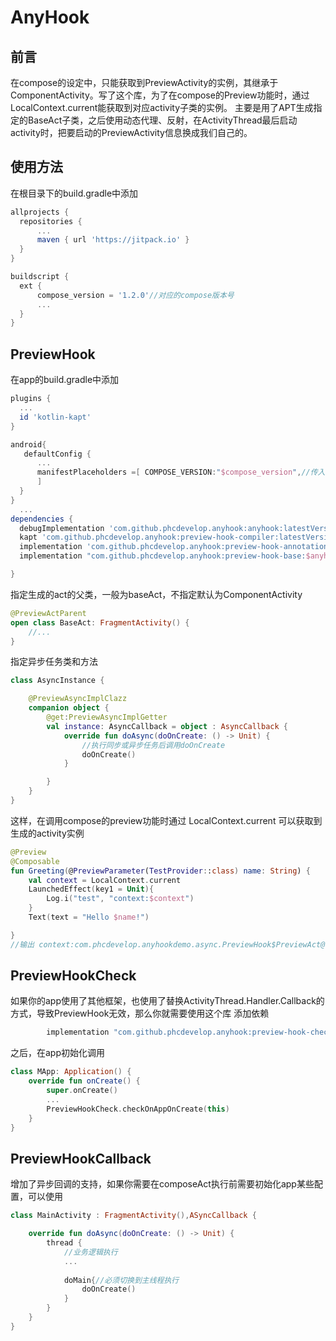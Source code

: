 # AnyHook

## 前言

在compose的设定中，只能获取到PreviewActivity的实例，其继承于ComponentActivity。写了这个库，为了在compose的Preview功能时，通过LocalContext.current能获取到对应activity子类的实例。
主要是用了APT生成指定的BaseAct子类，之后使用动态代理、反射，在ActivityThread最后启动activity时，把要启动的PreviewActivity信息换成我们自己的。

## 使用方法

在根目录下的build.gradle中添加

  ```gradle
  allprojects {
    repositories {
        ...
        maven { url 'https://jitpack.io' }
    }
  }
  
  buildscript {
    ext {
        compose_version = '1.2.0'//对应的compose版本号
        ...
    }
}
  ```

## PreviewHook

在app的build.gradle中添加

  ```gradle
  plugins {
    ...
    id 'kotlin-kapt'
  }

  android{
     defaultConfig {
        ...
        manifestPlaceholders =[ COMPOSE_VERSION:"$compose_version",//传入compose版本号
        ]
    }
  }
    ...
  dependencies {
    debugImplementation 'com.github.phcdevelop.anyhook:anyhook:latestVersion'//hook库
    kapt 'com.github.phcdevelop.anyhook:preview-hook-compiler:latestVersion'//APT库
    implementation 'com.github.phcdevelop.anyhook:preview-hook-annotation:latestVersion'//注解库
    implementation "com.github.phcdevelop.anyhook:preview-hook-base:$anyhookVersion"//基础库

  }
  ```

指定生成的act的父类，一般为baseAct，不指定默认为ComponentActivity

```kotlin
@PreviewActParent
open class BaseAct: FragmentActivity() {
    //...
}
```

指定异步任务类和方法

```kotlin
class AsyncInstance {

    @PreviewAsyncImplClazz
    companion object {
        @get:PreviewAsyncImplGetter
        val instance: AsyncCallback = object : AsyncCallback {
            override fun doAsync(doOnCreate: () -> Unit) {
                //执行同步或异步任务后调用doOnCreate
                doOnCreate()
            }

        }
    }
}
```

这样，在调用compose的preview功能时通过 LocalContext.current 可以获取到生成的activity实例

```kotlin
@Preview
@Composable
fun Greeting(@PreviewParameter(TestProvider::class) name: String) {
    val context = LocalContext.current
    LaunchedEffect(key1 = Unit){
        Log.i("test", "context:$context")
    }
    Text(text = "Hello $name!")

}
//输出 context:com.phcdevelop.anyhookdemo.async.PreviewHook$PreviewAct@adea029
```



## PreviewHookCheck

如果你的app使用了其他框架，也使用了替换ActivityThread.Handler.Callback的方式，导致PreviewHook无效，那么你就需要使用这个库
添加依赖

```gradle
        implementation "com.github.phcdevelop.anyhook:preview-hook-check:$anyhookVersion"
```

之后，在app初始化调用

```kotlin
class MApp: Application() {
    override fun onCreate() {
        super.onCreate()
        ...
        PreviewHookCheck.checkOnAppOnCreate(this)
    }
}
```

## PreviewHookCallback

增加了异步回调的支持，如果你需要在composeAct执行前需要初始化app某些配置，可以使用

```kotlin
class MainActivity : FragmentActivity(),ASyncCallback {

    override fun doAsync(doOnCreate: () -> Unit) {
        thread {
            //业务逻辑执行
            ...
            
            doMain{//必须切换到主线程执行
                doOnCreate()
            }
        }
    }
}
```